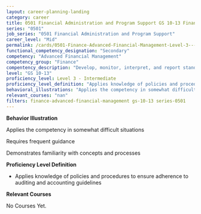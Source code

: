 ```yaml
---
layout: career-planning-landing
category: career
title: 0501 Financial Administration and Program Support GS 10-13 Finance Advanced Financial Management
series: "0501"
job_series: "0501 Financial Administration and Program Support"
career_level: "Mid"
permalink: /cards/0501-Finance-Advanced-Financial-Management-Level-3---Intermediate/
functional_competency_designation: "Secondary"
competency: "Advanced Financial Management"
competency_group: "Finance"
compentency_description: "Develop, monitor, interpret, and report standardized processes/operations to ensure transparency and compliance with financial statutory, regulatory, and leadership guidance with the intent of promoting effectiveness and accountability."
level: "GS 10-13"
proficiency_level: Level 3 - Intermediate
proficiency_level_definition: "Applies knowledge of policies and procedures to ensure adherence to auditing and accounting guidelines"
behavioral_illustrations: "Applies the competency in somewhat difficult situations ? Requires frequent guidance ? Demonstrates familiarity with concepts and processes"
relevant_courses: "nan"
filters: finance-advanced-financial-management gs-10-13 series-0501
---
```


<div id="cfo-card-content-behavioral-illustrations" class="cfo-inner-card-content">
<p><b>Behavior Illustration</b></p>
<p>Applies the competency in somewhat difficult situations</p>
<p>Requires frequent guidance</p>
<p>Demonstrates familiarity with concepts and processes</p>
</div>

<div id="cfo-card-content-proficiency-level-definition" class="cfo-inner-card-content">
<p><b>Proficiency Level Definition</b></p>
<ul><li>Applies knowledge of policies and procedures to ensure adherence to auditing and accounting guidelines</li>
</ul></div>

<div id="cfo-card-content-relevant-courses" class="cfo-inner-card-content">
<p><b>Relevant Courses</b></p>
<div class="cfo-courses-outer">
<div class="cfo-courses-inner">No Courses Yet.</div>
</div>
</div>
